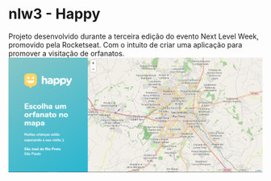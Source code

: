# nlw3 - Happy

Projeto desenvolvido durante a terceira edição do evento Next Level Week, promovido pela Rocketseat. Com o intuito de criar uma aplicação para promover a visitação de orfanatos.
![alt text](https://github.com/jean-cruz/nlw3/blob/main/src/imagens/map.png)
